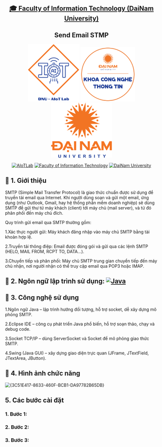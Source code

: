 <h2 align="center">
    <a href="https://dainam.edu.vn/vi/khoa-cong-nghe-thong-tin">
    🎓 Faculty of Information Technology (DaiNam University)
    </a>
</h2>
<h2 align="center">
   Send Email STMP
</h2>
<div align="center">
    <p align="center">
        <img src="docs/aiotlab_logo.png" alt="AIoTLab Logo" width="170"/>
        <img src="docs/fitdnu_logo.png" alt="AIoTLab Logo" width="180"/>
        <img src="docs/dnu_logo.png" alt="DaiNam University Logo" width="200"/>
    </p>

[![AIoTLab](https://img.shields.io/badge/AIoTLab-green?style=for-the-badge)](https://www.facebook.com/DNUAIoTLab)
[![Faculty of Information Technology](https://img.shields.io/badge/Faculty%20of%20Information%20Technology-blue?style=for-the-badge)](https://dainam.edu.vn/vi/khoa-cong-nghe-thong-tin)
[![DaiNam University](https://img.shields.io/badge/DaiNam%20University-orange?style=for-the-badge)](https://dainam.edu.vn)

</div>

## 📖 1. Giới thiệu
SMTP (Simple Mail Transfer Protocol) là giao thức chuẩn được sử dụng để truyền tải email qua Internet. Khi người dùng soạn và gửi một email, ứng dụng (như Outlook, Gmail, hay hệ thống phần mềm doanh nghiệp) sẽ dùng SMTP để gửi thư từ máy khách (client) tới máy chủ (mail server), và từ đó phân phối đến máy chủ đích.

Quy trình gửi email qua SMTP thường gồm:

1.Xác thực người gửi: Máy khách đăng nhập vào máy chủ SMTP bằng tài khoản hợp lệ.

2.Truyền tải thông điệp: Email được đóng gói và gửi qua các lệnh SMTP (HELO, MAIL FROM, RCPT TO, DATA...).

3.Chuyển tiếp và phân phối: Máy chủ SMTP trung gian chuyển tiếp đến máy chủ nhận, nơi người nhận có thể truy cập email qua POP3 hoặc IMAP.
## 🔧 2. Ngôn ngữ lập trình sử dụng: [![Java](https://img.shields.io/badge/Java-007396?style=for-the-badge&logo=java&logoColor=white)](https://www.java.com/)

## 🚀 3. Công nghệ sử dụng
1.Ngôn ngữ Java – lập trình hướng đối tượng, hỗ trợ socket, dễ xây dựng mô phỏng SMTP.

2.Eclipse IDE – công cụ phát triển Java phổ biến, hỗ trợ soạn thảo, chạy và debug code.

3.Socket TCP/IP – dùng ServerSocket và Socket để mô phỏng giao thức SMTP.

4.Swing (Java GUI) – xây dựng giao diện trực quan (JFrame, JTextField, JTextArea, JButton).

## 📝 4. Hình ảnh chức năng
<img width="726" height="610" alt="{3C51E417-8633-460F-BCB1-DA97782B65DB}" src="https://github.com/user-attachments/assets/60e2ec0a-b959-447b-aabc-8e43b4e71b98" />

## 5. Các bước cài đặt
### 1. Bước 1:
### 2. Bước 2:
### 3. Bước 3:
